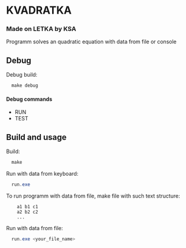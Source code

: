 # KVADRATKA
### Made on LETKA by KSA

Programm solves an quadratic equation with data from file or console

## Debug
Debug build:
```powershell
  make debug
```

#### Debug commands
- RUN
- TEST

## Build and usage
Build:
```powershell
  make
```
Run with data from keyboard:
```powershell
  run.exe
```

To run programm with data from file, make file with such text structure:
```text
    a1 b1 c1
    a2 b2 c2
    ...
```

Run with data from file:
```powershell
  run.exe <your_file_name>
```
